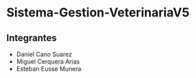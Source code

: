 # Sistema-Gestion-VeterinariaV5
## Integrantes
- Daniel Cano Suarez
- Miguel Cerquera Arias
- Esteban Eusse Munera
